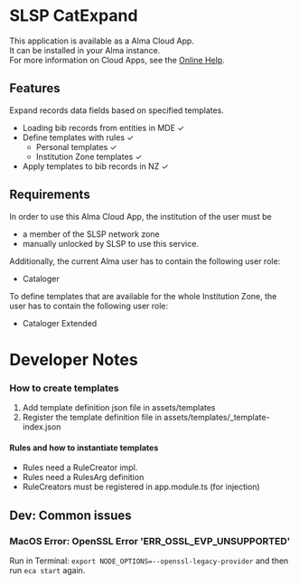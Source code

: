 # SLSP CatExpand

This application is available as a Alma Cloud App. <br>
It can be installed in your Alma instance. <br>
For more information on Cloud Apps, see the [Online Help](https://knowledge.exlibrisgroup.com/Alma/Product_Documentation/010Alma_Online_Help_(English)/050Administration/050Configuring_General_Alma_Functions/Configuring_Cloud_Apps). 

## Features
Expand records data fields based on specified templates. 

- Loading bib records from entities in MDE ✓
- Define templates with rules ✓
    - Personal templates ✓
    - Institution Zone templates ✓
- Apply templates to bib records in NZ ✓

## Requirements
In order to use this Alma Cloud App, the institution of the user must be 
- a member of the SLSP network zone 
- manually unlocked by SLSP to use this service. 

Additionally, the current Alma user has to contain the following user role: 
- Cataloger 

To define templates that are available for the whole Institution Zone, the user has to contain the following user role:
- Cataloger Extended

# Developer Notes

### How to create templates

1. Add template definition json file in assets/templates
2. Register the template definition file in assets/templates/_template-index.json

#### Rules and how to instantiate templates

- Rules need a RuleCreator impl.
- Rules need a RulesArg definition
- RuleCreators must be registered in app.module.ts (for injection)

## Dev: Common issues

### MacOS Error: OpenSSL Error 'ERR_OSSL_EVP_UNSUPPORTED'

Run in Terminal: `export NODE_OPTIONS=--openssl-legacy-provider`
and then run `eca start` again.